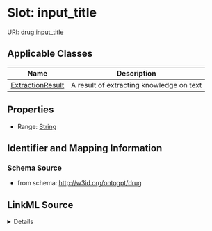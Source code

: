 # Slot: input_title

URI: [drug:input_title](http://w3id.org/ontogpt/drug/input_title)



<!-- no inheritance hierarchy -->




## Applicable Classes

| Name | Description |
| --- | --- |
[ExtractionResult](ExtractionResult.md) | A result of extracting knowledge on text






## Properties

* Range: [String](String.md)







## Identifier and Mapping Information







### Schema Source


* from schema: http://w3id.org/ontogpt/drug




## LinkML Source

<details>
```yaml
name: input_title
from_schema: http://w3id.org/ontogpt/drug
rank: 1000
alias: input_title
owner: ExtractionResult
domain_of:
- ExtractionResult
range: string

```
</details>